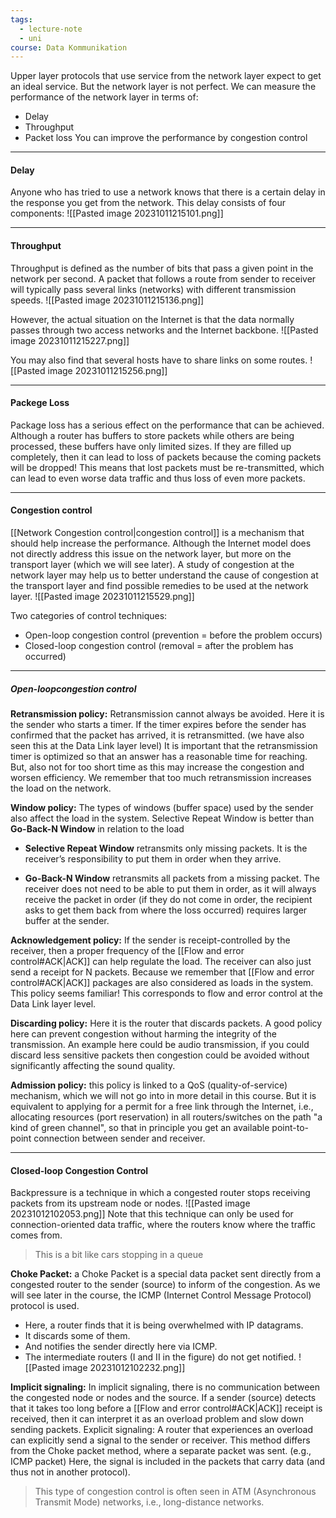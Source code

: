 ```yaml
---
tags:
  - lecture-note
  - uni
course: Data Kommunikation
---
```

Upper layer protocols that use service from the network layer expect to get an ideal service. But the network layer is not perfect.
We can measure the performance of the network layer in terms of:
* Delay
* Throughput
* Packet loss
You can improve the performance by congestion control

***
#### Delay
Anyone who has tried to use a network knows that there is a certain delay in the response you get from the network. This delay consists of four components:
![[Pasted image 20231011215101.png]]

***
#### Throughput
Throughput is defined as the number of bits that pass a given point in the network per second.
A packet that follows a route from sender to receiver will typically pass several links (networks) with different transmission speeds.
![[Pasted image 20231011215136.png]]

However, the actual situation on the Internet is that the data normally passes through two access networks and the Internet backbone.
![[Pasted image 20231011215227.png]]

You may also find that several hosts have to share links on some routes.
![[Pasted image 20231011215256.png]]

***
#### Packege Loss
Package loss has a serious effect on the performance that can be achieved.
Although a router has buffers to store packets while others are being
processed, these buffers have only limited sizes.
If they are filled up completely, then it can lead to loss of packets because the coming packets will be dropped!
This means that lost packets must be re-transmitted, which can lead to even worse data traffic and thus loss of even more packets.

***
#### Congestion control
[[Network Congestion control|congestion control]] is a mechanism that should help increase the performance.
Although the Internet model does not directly address this issue on the network layer, but more on the transport layer (which we will see later).
A study of congestion at the network layer may help us to better understand the cause of congestion at the transport layer and find possible remedies to be used at the network layer.
![[Pasted image 20231011215529.png]]

Two categories of control techniques:
* Open-loop congestion control (prevention = before the problem occurs)
* Closed-loop congestion control (removal = after the problem has occurred)

***
##### Open-loopcongestion control
**Retransmission policy:** Retransmission cannot always be avoided. Here it is the sender who starts a timer.
If the timer expires before the sender has confirmed that the packet has arrived, it is retransmitted. (we have also seen this at the Data Link layer level)
It is important that the retransmission timer is optimized so that an answer has a reasonable time for reaching. But, also not for too short time as this may increase the congestion and worsen efficiency.
We remember that too much retransmission increases the load on the network.

**Window policy:** The types of windows (buffer space) used by the sender also affect the load in the system.
Selective Repeat Window is better than **Go-Back-N Window** in relation to the load 
* **Selective Repeat Window** retransmits only missing packets. It is the receiver’s responsibility to put them in order when they arrive.

* **Go-Back-N Window** retransmits all packets from a missing packet.
The receiver does not need to be able to put them in order, as it will always receive the packet in order (if they do not come in order, the recipient asks to get them back from where the loss occurred)
requires larger buffer at the sender.

**Acknowledgement policy:** If the sender is receipt-controlled by the receiver, then a proper frequency of the [[Flow and error control#ACK|ACK]] can help regulate the load.
The receiver can also just send a receipt for N packets. Because we remember that [[Flow and error control#ACK|ACK]] packages are also considered as loads in the system.
This policy seems familiar! This corresponds to flow and error control at the Data Link layer level.

**Discarding policy:** Here it is the router that discards packets.
A good policy here can prevent congestion without harming the integrity of the transmission. An example here could be audio transmission, if you could discard less sensitive packets then congestion could be avoided without significantly affecting the sound quality.

**Admission policy:** this policy is linked to a QoS (quality-of-service)
mechanism, which we will not go into in more detail in this course.
But it is equivalent to applying for a permit for a free link through the Internet, i.e., allocating resources (port reservation) in all routers/switches on the path "a kind of green channel", so that in principle you get an available point-to-point connection between sender and receiver.

***
#### Closed-loop Congestion Control
Backpressure is a technique in which a congested router stops receiving packets from its upstream node or nodes.
![[Pasted image 20231012102053.png]]
Note that this technique can only be used for connection-oriented data traffic, where the routers know where the traffic comes from.
>This is a bit like cars stopping in a queue

**Choke Packet:** a Choke Packet is a special data packet sent directly from a congested router to the sender (source) to inform of the congestion.
As we will see later in the course, the ICMP (Internet Control Message Protocol) protocol is used.
* Here, a router finds that it is being overwhelmed with IP datagrams.
* It discards some of them.
* And notifies the sender directly here via ICMP.
* The intermediate routers (I and II in the figure) do not get notified.
![[Pasted image 20231012102232.png]]

**Implicit signaling:** In implicit signaling, there is no communication between the congested node or nodes and the source.
If a sender (source) detects that it takes too long before a [[Flow and error control#ACK|ACK]] receipt is received, then it can interpret it as an overload problem and slow down sending packets.
Explicit signaling: A router that experiences an overload can explicitly send a signal to the sender or receiver.
This method differs from the Choke packet method, where a separate packet was sent.
(e.g., ICMP packet) Here, the signal is included in the packets that carry data (and thus not in another protocol).

>This type of congestion control is often seen in ATM (Asynchronous Transmit Mode) networks, i.e., long-distance networks.

